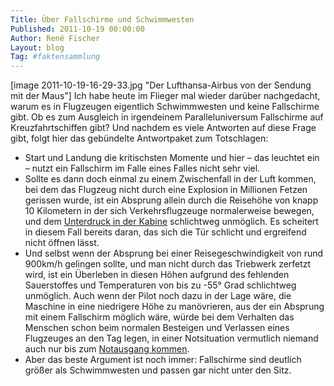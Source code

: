 ```yaml
---
Title: Über Fallschirme und Schwimmwesten
Published: 2011-10-19 00:00:00
Author: René Fischer
Layout: blog
Tag: #faktensammlung
---
```

[image 2011-10-19-16-29-33.jpg "Der Lufthansa-Airbus von der Sendung mit der Maus"]
Ich habe heute im Flieger mal wieder darüber nachgedacht, warum es in Flugzeugen eigentlich Schwimmwesten und keine Fallschirme gibt. Ob es zum Ausgleich in irgendeinem Paralleluniversum Fallschirme auf Kreuzfahrtschiffen gibt? Und nachdem es viele Antworten auf diese Frage gibt, folgt hier das gebündelte Antwortpaket zum Totschlagen:

* Start und Landung die kritischsten Momente und hier – das leuchtet ein – nutzt ein Fallschirm im Falle eines Falles nicht sehr viel.
* Sollte es dann doch einmal zu einem Zwischenfall in der Luft kommen, bei dem das Flugzeug nicht durch eine Explosion in Millionen Fetzen gerissen wurde, ist ein Absprung allein durch die Reisehöhe von knapp 10 Kilometern in der sich Verkehrsflugzeuge normalerweise bewegen, und dem [Unterdruck in der Kabine](https://de.wikipedia.org/wiki/Druckkabine) schlichtweg unmöglich. Es scheitert in diesem Fall bereits daran, das sich die Tür schlicht und ergreifend nicht öffnen lässt.
* Und selbst wenn der Absprung bei einer Reisegeschwindigkeit von rund 900km/h gelingen sollte, und man nicht durch das Triebwerk zerfetzt wird, ist ein Überleben in diesen Höhen aufgrund des fehlenden Sauerstoffes und Temperaturen von bis zu -55° Grad schlichtweg unmöglich. Auch wenn der Pilot noch dazu in der Lage wäre, die Maschine in eine niedrigere Höhe zu manövrieren, aus der ein Absprung mit einem Fallschirm möglich wäre, würde bei dem Verhalten das Menschen schon beim normalen Besteigen und Verlassen eines Flugzeuges an den Tag legen, in einer Notsituation vermutlich niemand auch nur bis zum [Notausgang kommen](https://de.wikipedia.org/wiki/Massenpanik).
* Aber das beste Argument ist noch immer: Fallschirme sind deutlich größer als Schwimmwesten und passen gar nicht unter den Sitz.
